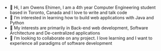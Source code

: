 - 👋 Hi, I am Owens Ehimen, I am a 4th year Computer Engineering student based in Toronto, Canada and I love to write and talk code
- 👀 I’m interested in learning how to build web applications with Java and Python
- 🌱 My interests are primarily in Back-end web development, Software Architecture and De-centralized applications
- 💞️ I’m looking to collaborate on any project. I love learning and I want to experience all paradigms of software development

<!---
thelostprofessor/thelostprofessor is a ✨ special ✨ repository because its `README.md` (this file) appears on your GitHub profile.
You can click the Preview link to take a look at your changes.
--->
